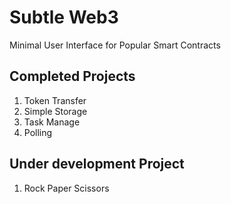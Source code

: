 # Subtle Web3

Minimal User Interface for Popular Smart Contracts

## Completed Projects

1. Token Transfer
2. Simple Storage
3. Task Manage
4. Polling

## Under development Project

1. Rock Paper Scissors
